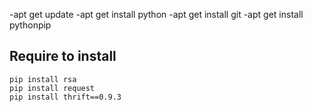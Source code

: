 -apt get update
-apt get install python
-apt get install git
-apt get install pythonpip
## Require to install
```
pip install rsa
pip install request
pip install thrift==0.9.3
```
